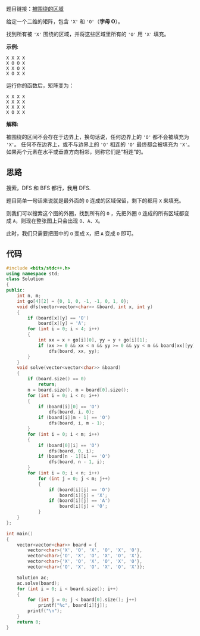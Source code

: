 题目链接：[被围绕的区域](https://leetcode-cn.com/problems/surrounded-regions/)

给定一个二维的矩阵，包含 `'X'` 和 `'O'`（**字母 O**）。

找到所有被 `'X'` 围绕的区域，并将这些区域里所有的 `'O'` 用 `'X'` 填充。

**示例:**

```
X X X X
X O O X
X X O X
X O X X
```

运行你的函数后，矩阵变为：

```
X X X X
X X X X
X X X X
X O X X
```

**解释:**

被围绕的区间不会存在于边界上，换句话说，任何边界上的 `'O'` 都不会被填充为 `'X'`。 任何不在边界上，或不与边界上的 `'O'` 相连的 `'O'` 最终都会被填充为 `'X'`。如果两个元素在水平或垂直方向相邻，则称它们是“相连”的。

## 思路

搜索，DFS 和 BFS 都行，我用 DFS.

题目简单一句话来说就是最外面的 `O` 连成的区域保留，剩下的都用 `X` 来填充。

则我们可以搜索这个图的外圈，找到所有的 `O` ，先把外圈 `O` 连成的所有区域都变成 `A`，则现在整张图上只会出现 `O`、`A`、`X`。

此时，我们只需要把图中的 `O` 变成 `X`，把 `A` 变成 `O` 即可。

## 代码

```cpp
#include <bits/stdc++.h>
using namespace std;
class Solution
{
public:
    int n, m;
    int go[4][2] = {0, 1, 0, -1, -1, 0, 1, 0};
    void dfs(vector<vector<char>> &board, int x, int y)
    {
        if (board[x][y] == 'O')
            board[x][y] = 'A';
        for (int i = 0; i < 4; i++)
        {
            int xx = x + go[i][0], yy = y + go[i][1];
            if (xx >= 0 && xx < n && yy >= 0 && yy < m && board[xx][yy] == 'O')
                dfs(board, xx, yy);
        }
    }
    void solve(vector<vector<char>> &board)
    {
        if (board.size() == 0)
            return;
        n = board.size(), m = board[0].size();
        for (int i = 0; i < n; i++)
        {
            if (board[i][0] == 'O')
                dfs(board, i, 0);
            if (board[i][m - 1] == 'O')
                dfs(board, i, m - 1);
        }
        for (int i = 0; i < m; i++)
        {
            if (board[0][i] == 'O')
                dfs(board, 0, i);
            if (board[n - 1][i] == 'O')
                dfs(board, n - 1, i);
        }
        for (int i = 0; i < n; i++)
            for (int j = 0; j < m; j++)
            {
                if (board[i][j] == 'O')
                    board[i][j] = 'X';
                if (board[i][j] == 'A')
                    board[i][j] = 'O';
            }
    }
};

int main()
{
    vector<vector<char>> board = {
        vector<char>{'X', 'O', 'X', 'O', 'X', 'O'},
        vector<char>{'O', 'X', 'O', 'X', 'O', 'X'},
        vector<char>{'X', 'O', 'X', 'O', 'X', 'O'},
        vector<char>{'O', 'X', 'O', 'X', 'O', 'X'}};

    Solution ac;
    ac.solve(board);
    for (int i = 0; i < board.size(); i++)
    {
        for (int j = 0; j < board[0].size(); j++)
            printf("%c", board[i][j]);
        printf("\n");
    }
    return 0;
}
```

